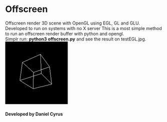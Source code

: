 # Offscreen
Offscreen render 3D scene with OpenGL using EGL, GL and GLU. Developed to run on systems with no X server
This is a most simple method to run an offscreen render buffer with python and opengl.
<br>
Simplr run: <b>python3 offscreen.py</b> and see the result on testEGL.jpg.
<br>
<img src="testEGL.jpg" />

<h4>Developed by Daniel Cyrus</h4>

